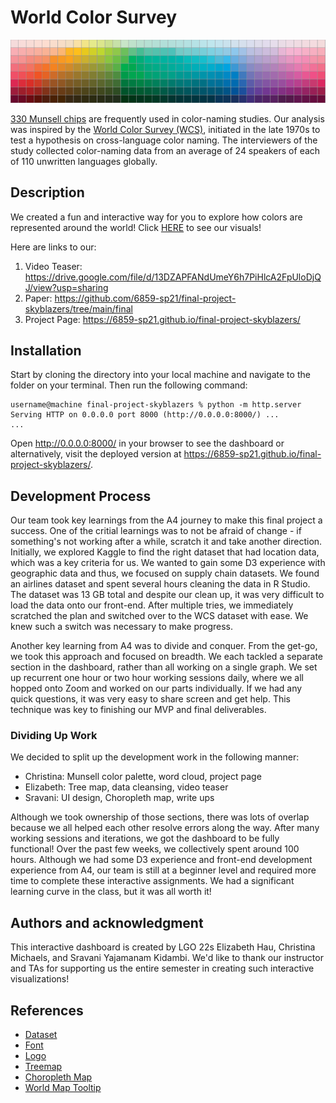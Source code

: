 # World Color Survey

![alt text](https://github.com/6859-sp21/final-project-skyblazers/blob/main/images/munsell_chips.png)

[330 Munsell chips](https://www.researchgate.net/figure/The-330-Munsell-chips-used-as-materials-in-most-color-naming-studies_fig1_327204381) are frequently used in color-naming studies. Our analysis was inspired by the [World Color Survey (WCS)](http://www1.icsi.berkeley.edu/wcs/), initiated in the late 1970s to test a hypothesis on cross-language color naming. The interviewers of the study collected color-naming data from an average of 24 speakers of each of 110 unwritten languages globally.

## Description

We created a fun and interactive way for you to explore how colors are represented around the world! Click [HERE](https://6859-sp21.github.io/final-project-skyblazers/) to see our visuals! 

Here are links to our:
1. Video Teaser: https://drive.google.com/file/d/13DZAPFANdUmeY6h7PiHlcA2FpUloDjQJ/view?usp=sharing
2. Paper: https://github.com/6859-sp21/final-project-skyblazers/tree/main/final 
3. Project Page: https://6859-sp21.github.io/final-project-skyblazers/

## Installation

Start by cloning the directory into your local machine and navigate to the folder on your terminal. Then run the following command:

```
username@machine final-project-skyblazers % python -m http.server
Serving HTTP on 0.0.0.0 port 8000 (http://0.0.0.0:8000/) ...
...
```

Open http://0.0.0.0:8000/ in your browser to see the dashboard or alternatively, visit the deployed version at https://6859-sp21.github.io/final-project-skyblazers/.

## Development Process

Our team took key learnings from the A4 journey to make this final project a success. One of the critial learnings was to not be afraid of change - if something's not working after a while, scratch it and take another direction. Initially, we explored Kaggle to find the right dataset that had location data, which was a key criteria for us. We wanted to gain some D3 experience with geographic data and thus, we focused on supply chain datasets. We found an airlines dataset and spent several hours cleaning the data in R Studio. The dataset was 13 GB total and despite our clean up, it was very difficult to load the data onto our front-end. After multiple tries, we immediately scratched the plan and switched over to the WCS dataset with ease. We knew such a switch was necessary to make progress. 

Another key learning from A4 was to divide and conquer. From the get-go, we took this approach and focused on breadth. We each tackled a separate section in the dashboard, rather than all working on a single graph. We set up recurrent one hour or two hour working sessions daily, where we all hopped onto Zoom and worked on our parts individually. If we had any quick questions, it was very easy to share screen and get help. This technique was key to finishing our MVP and final deliverables.

### Dividing Up Work

We decided to split up the development work in the following manner:

- Christina: Munsell color palette, word cloud, project page
- Elizabeth: Tree map, data cleansing, video teaser
- Sravani: UI design, Choropleth map, write ups

Although we took ownership of those sections, there was lots of overlap because we all helped each other resolve errors along the way. After many working sessions and iterations, we got the dashboard to be fully functional! Over the past few weeks, we collectively spent around 100 hours. Although we had some D3 experience and front-end development experience from A4, our team is still at a beginner level and required more time to complete these interactive assignments. We had a significant learning curve in the class, but it was all worth it!

## Authors and acknowledgment

This interactive dashboard is created by LGO 22s Elizabeth Hau, Christina Michaels, and Sravani Yajamanam Kidambi. We'd like to thank our instructor and TAs for supporting us the entire semester in creating such interactive visualizations! 

## References

- [Dataset](https://www.kaggle.com/jboysen/color-survey?select=dict.txt)
- [Font](https://www.cufonfonts.com/font/twentieth-century)
- [Logo](https://www.jing.fm/iclipt/xbioo/)
- [Treemap](http://bl.ocks.org/guglielmo/16d880a6615da7f502116220cb551498)
- [Choropleth Map](https://www.d3-graph-gallery.com/graph/choropleth_hover_effect.html)
- [World Map Tooltip](https://blockbuilder.org/abrahamdu/50147e692857054c2bf88c443946e8a5)
